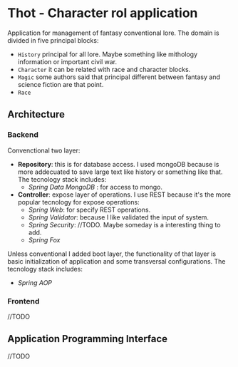 # Thot - Character rol application
Application for management of fantasy conventional lore. The domain is divided in five principal blocks: 
- ``History`` principal for all lore. Maybe something like mithology information or important civil war.
- ``Character`` it can be related with race and character blocks.
- ``Magic`` some authors said that principal different between fantasy and science fiction are that point.
- ``Race`` 

## Architecture

### Backend
Convenctional two layer:
- **Repository**: this is for database access. I used mongoDB because is more addecuated to save large text like history or something like that. The tecnology stack includes:
  - _Spring Data MongoDB_ : for access to mongo. 
- **Controller**: expose layer of operations. I use REST because it's the more popular tecnology for expose operations:
  - _Spring Web_: for specify REST operations.
  - _Spring Validator_: because I like validated the input of system.
  - _Spring Security_: //TODO. Maybe someday is a interesting thing to add. 
  - _Spring Fox_

Unless conventional I added boot layer, the functionality of that layer is basic initialization of application and some transversal configurations. The tecnology stack includes:
  - _Spring AOP_

### Frontend

//TODO

## Application Programming Interface
//TODO


